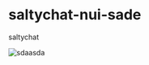 # saltychat-nui-sade

saltychat 


![sdaasda](https://user-images.githubusercontent.com/65158384/160919513-5efe7f7a-2265-4aba-b179-e5d02e0ad4c2.png)
